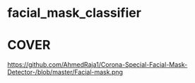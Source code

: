 # facial_mask_classifier
# COVER
https://github.com/AhmedRaja1/Corona-Special-Facial-Mask-Detector-/blob/master/Facial-mask.png
